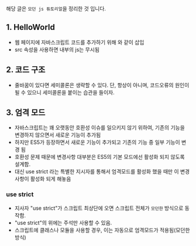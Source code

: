 해당 글은 `모던 js 튜토리얼`을 정리한 것 입니다.
## 1. HelloWorld
- 웹 페이지에 자바스크립트 코드를 추가하기 위해 <script> 태그를 사용
- type 과 language 속성은 필수 x
- 외부 스크립트 파일은 <script src="path/to/script.js"></script>와 같이 삽입
- src 속성을 사용하면 내부의 js는 무시됨

## 2. 코드 구조
- 줄바꿈이 있다면 세미콜론은 생략할 수 있다. 단, 항상이 아니며, 코드오류의 원인이 될 수 있으니 세미콜론을 붙이는 습관을 들이자.

## 3. 엄격 모드
- 자바스크립트는 꽤 오랫동안 호환성 이슈를 일으키지 않기 위하여, 기존의 기능을 변경하지 않으면서 새로운 기능이 추가됨
- 하지만 ES5가 등장하면서 새로운 기능이 추가되고 기존의 기능 중 일부 기능이 변경 됨
- 호환성 문제 때문에 변경사항 대부분은 ES5의 기본 모드에선 활성화 되지 않도록 설계함.
- 대신 use strict 라는 특별한 지시자를 통해서 엄격모드를 활성화 했을 때만 이 변경사항이 활성화 되게 해놓음

### use strict
- 지사자 "use strict"가 스크립트 최상단에 오면 스크립트 전체가 `모던한` 방식으로 동작함.
- "use strict"의 위에는 주석만 사용할 수 있음.
- 스크립트에 클래스나 모듈을 사용할 경우, 이는 자동으로 엄격모드가 적용됨(모던한 방식)
